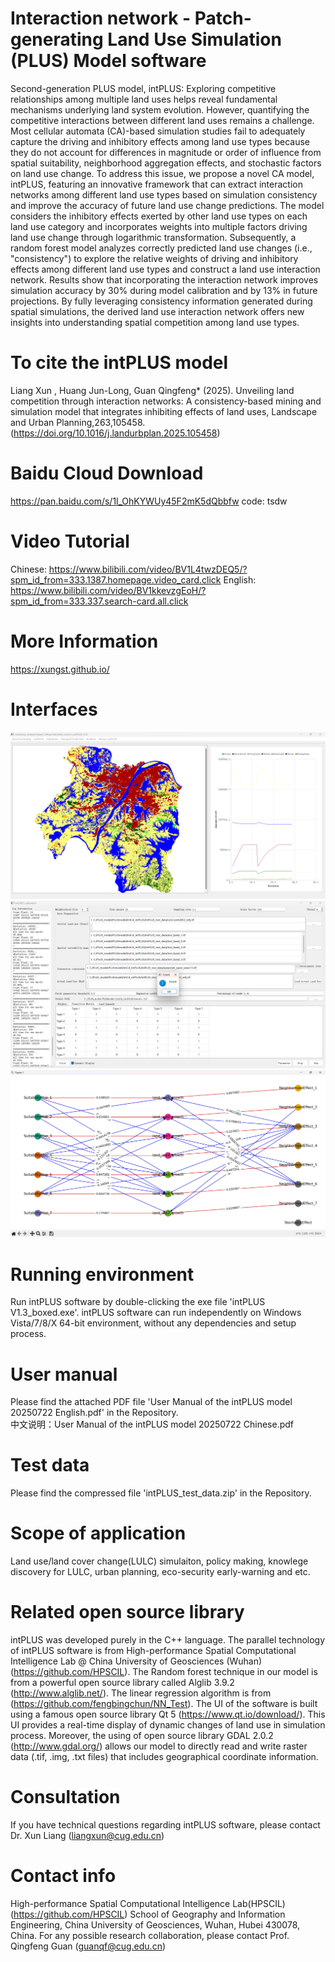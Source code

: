 # Interaction network - Patch-generating Land Use Simulation (PLUS) Model software
Second-generation PLUS model, intPLUS: Exploring competitive relationships among multiple land uses helps reveal fundamental mechanisms underlying land system evolution. However, quantifying the competitive interactions between different land uses remains a challenge. Most cellular automata (CA)-based simulation studies fail to adequately capture the driving and inhibitory effects among land use types because they do not account for differences in magnitude or order of influence from spatial suitability, neighborhood aggregation effects, and stochastic factors on land use change. To address this issue, we propose a novel CA model, intPLUS, featuring an innovative framework that can extract interaction networks among different land use types based on simulation consistency and improve the accuracy of future land use change predictions. The model considers the inhibitory effects exerted by other land use types on each land use category and incorporates weights into multiple factors driving land use change through logarithmic transformation. Subsequently, a random forest model analyzes correctly predicted land use changes (i.e., "consistency") to explore the relative weights of driving and inhibitory effects among different land use types and construct a land use interaction network. Results show that incorporating the interaction network improves simulation accuracy by 30% during model calibration and by 13% in future projections. By fully leveraging consistency information generated during spatial simulations, the derived land use interaction network offers new insights into understanding spatial competition among land use types.

# To cite the intPLUS model
Liang Xun , Huang Jun-Long, Guan Qingfeng* (2025). Unveiling land competition through interaction networks: A consistency-based mining and simulation model that integrates inhibiting effects of land uses, Landscape and Urban Planning,263,105458.(https://doi.org/10.1016/j.landurbplan.2025.105458)

# Baidu Cloud Download
https://pan.baidu.com/s/1l_OhKYWUy45F2mK5dQbbfw 
code: tsdw 

# Video Tutorial
Chinese: https://www.bilibili.com/video/BV1L4twzDEQ5/?spm_id_from=333.1387.homepage.video_card.click 
English: https://www.bilibili.com/video/BV1kkevzgEoH/?spm_id_from=333.337.search-card.all.click

# More Information
https://xungst.github.io/

# Interfaces
![add image](https://github.com/HPSCIL/intPLUS/blob/main/pic1.png)
![add image](https://github.com/HPSCIL/intPLUS/blob/main/pic2.png)
![add image](https://github.com/HPSCIL/intPLUS/blob/main/pic3.png)

# Running environment
Run intPLUS software by double-clicking the exe file 'intPLUS V1.3_boxed.exe'. intPLUS software can run independently on Windows Vista/7/8/X 64-bit environment, without any dependencies and setup process.
# User manual
Please find the attached PDF file 'User Manual of the intPLUS model  20250722 English.pdf' in the Repository.  
中文说明：User Manual of the intPLUS model  20250722 Chinese.pdf

# Test data
Please find the compressed file 'intPLUS_test_data.zip' in the Repository. 
 
 # Scope of application
Land use/land cover change(LULC) simulaiton, policy making, knowlege discovery for LULC, urban planning, eco-security early-warning and etc.
  
# Related open source library
intPLUS was developed purely in the C++ language. The parallel technology of intPLUS software is from High-performance Spatial Computational Intelligence Lab @ China University of Geosciences (Wuhan) (https://github.com/HPSCIL). The Random forest technique in our model is from a powerful open source library called Alglib 3.9.2 (http://www.alglib.net/). The linear regression algorithm is from (https://github.com/fengbingchun/NN_Test). The UI of the software is built using a famous open source library Qt 5 (https://www.qt.io/download/). This UI provides a real-time display of dynamic changes of land use in simulation process. Moreover, the using of open source library GDAL 2.0.2 (http://www.gdal.org/) allows our model to directly read and write raster data (.tif, .img, .txt files) that includes geographical coordinate information. 
  
# Consultation 
If you have technical questions regarding intPLUS software, please contact Dr. Xun Liang (liangxun@cug.edu.cn)

# Contact info
High-performance Spatial Computational Intelligence Lab(HPSCIL) (https://github.com/HPSCIL)
School of Geography and Information Engineering, China University of Geosciences, Wuhan, Hubei 430078, China.
For any possible research collaboration, please contact Prof. Qingfeng Guan (guanqf@cug.edu.cn)
